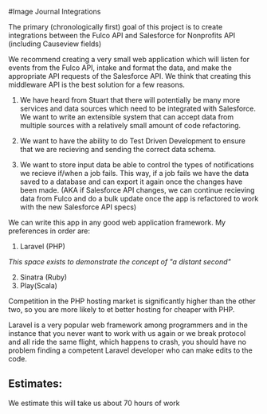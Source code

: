 #Image Journal Integrations

The primary (chronologically first) goal of this project is to create integrations between the Fulco API and Salesforce for Nonprofits API (including Causeview fields)

We recommend creating a very small web application which will listen for events from the Fulco API, intake and format the data, and make the appropriate API requests of the Salesforce API. We think that creating this middleware API is the best solution for a few reasons.

1. We have heard from Stuart that there will potentially be many more services and data sources which need to be integrated with Salesforce. We want to write an extensible system that can accept data from multiple sources with a relatively small amount of code refactoring.

2. We want to have the ability to do Test Driven Development to ensure that we are recieving and sending the correct data schema. 

3. We want to store input data be able to control the types of notifications we recieve if/when a job fails. This way, if a job fails we have the data saved to a database and can export it again once the changes have been made. (AKA if Salesforce API changes, we can continue recieving data from Fulco and do a bulk update once the app is refactored to work with the new Salesforce API specs)

We can write this app in any good web application framework.
My preferences in order are:

1. Laravel (PHP)

*This space exists to demonstrate the concept of "a distant second"*

2. Sinatra (Ruby)
3. Play(Scala)

Competition in the PHP hosting market is significantly higher than the other two, so you are more likely to et better hosting for cheaper with PHP.

Laravel is a very popular web framework among programmers and in the instance that you never want to work with us again or we break protocol and all ride the same flight, which happens to crash, you should have no problem finding a competent Laravel developer who can make edits to the code.

## Estimates:
We estimate this will take us about 70 hours of work